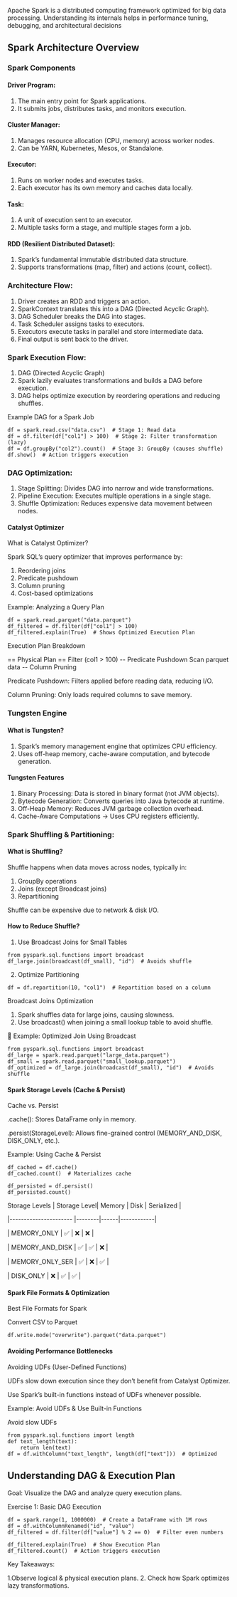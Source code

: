 Apache Spark is a distributed computing framework optimized for big data processing. Understanding its internals helps in performance tuning, debugging, and architectural decisions

## Spark Architecture Overview

### Spark Components

#### Driver Program:
  1. The main entry point for Spark applications.
  2. It submits jobs, distributes tasks, and monitors execution.
  
#### Cluster Manager:

  1. Manages resource allocation (CPU, memory) across worker nodes.
  2. Can be YARN, Kubernetes, Mesos, or Standalone.

#### Executor:

  1. Runs on worker nodes and executes tasks.
  2. Each executor has its own memory and caches data locally.

#### Task:

  1. A unit of execution sent to an executor.
  2. Multiple tasks form a stage, and multiple stages form a job.

#### RDD (Resilient Distributed Dataset):

  1. Spark’s fundamental immutable distributed data structure.
  2. Supports transformations (map, filter) and actions (count, collect).

### Architecture Flow:

  1. Driver creates an RDD and triggers an action.
  2. SparkContext translates this into a DAG (Directed Acyclic Graph).
  3. DAG Scheduler breaks the DAG into stages.
  4. Task Scheduler assigns tasks to executors.
  5. Executors execute tasks in parallel and store intermediate data.
  6. Final output is sent back to the driver.

### Spark Execution Flow:

1. DAG (Directed Acyclic Graph)
2. Spark lazily evaluates transformations and builds a DAG before execution.
3. DAG helps optimize execution by reordering operations and reducing shuffles.


Example DAG for a Spark Job
```
df = spark.read.csv("data.csv")  # Stage 1: Read data
df = df.filter(df["col1"] > 100)  # Stage 2: Filter transformation (lazy)
df = df.groupBy("col2").count()  # Stage 3: GroupBy (causes shuffle)
df.show()  # Action triggers execution
```
### DAG Optimization:

1. Stage Splitting: Divides DAG into narrow and wide transformations.
2. Pipeline Execution: Executes multiple operations in a single stage.
3. Shuffle Optimization: Reduces expensive data movement between nodes.

#### Catalyst Optimizer

What is Catalyst Optimizer?

Spark SQL’s query optimizer that improves performance by:

  1. Reordering joins
  2. Predicate pushdown
  3. Column pruning
  4. Cost-based optimizations

Example: Analyzing a Query Plan
```
df = spark.read.parquet("data.parquet")
df_filtered = df.filter(df["col1"] > 100)
df_filtered.explain(True)  # Shows Optimized Execution Plan
```
Execution Plan Breakdown

== Physical Plan ==
Filter (col1 > 100)  -- Predicate Pushdown
Scan parquet data    -- Column Pruning

Predicate Pushdown: Filters applied before reading data, reducing I/O.

Column Pruning: Only loads required columns to save memory.

### Tungsten Engine

#### What is Tungsten?

1. Spark’s memory management engine that optimizes CPU efficiency.
2. Uses off-heap memory, cache-aware computation, and bytecode generation.

#### Tungsten Features
1. Binary Processing: Data is stored in binary format (not JVM objects).
2. Bytecode Generation: Converts queries into Java bytecode at runtime.
3. Off-Heap Memory: Reduces JVM garbage collection overhead.
4. Cache-Aware Computations → Uses CPU registers efficiently.


### Spark Shuffling & Partitioning:

#### What is Shuffling?

Shuffle happens when data moves across nodes, typically in:
1. GroupBy operations
2. Joins (except Broadcast joins)
3. Repartitioning

Shuffle can be expensive due to network & disk I/O.

#### How to Reduce Shuffle?

1. Use Broadcast Joins for Small Tables
```
from pyspark.sql.functions import broadcast
df_large.join(broadcast(df_small), "id")  # Avoids shuffle
```
2. Optimize Partitioning
```
df = df.repartition(10, "col1")  # Repartition based on a column
```
Broadcast Joins Optimization

1. Spark shuffles data for large joins, causing slowness.
2. Use broadcast() when joining a small lookup table to avoid shuffle.


🔹 Example: Optimized Join Using Broadcast
```
from pyspark.sql.functions import broadcast
df_large = spark.read.parquet("large_data.parquet")
df_small = spark.read.parquet("small_lookup.parquet")
df_optimized = df_large.join(broadcast(df_small), "id")  # Avoids shuffle
```
#### Spark Storage Levels (Cache & Persist)

Cache vs. Persist

.cache(): Stores DataFrame only in memory.

.persist(StorageLevel): Allows fine-grained control (MEMORY_AND_DISK, DISK_ONLY, etc.).

Example: Using Cache & Persist
```
df_cached = df.cache()
df_cached.count()  # Materializes cache
```
```
df_persisted = df.persist()
df_persisted.count()
```
 Storage Levels | Storage Level| Memory | Disk | Serialized | 
 
 |----------------------  |--------|------|------------| 
 
 | MEMORY_ONLY            | ✅     | ❌   | ❌         | 
 
 | MEMORY_AND_DISK        | ✅     | ✅   | ❌         | 
 
 | MEMORY_ONLY_SER        | ✅     | ❌   | ✅         | 
 
 | DISK_ONLY              | ❌     | ✅   | ✅         |

#### Spark File Formats & Optimization

Best File Formats for Spark

Convert CSV to Parquet
```
df.write.mode("overwrite").parquet("data.parquet")
```
#### Avoiding Performance Bottlenecks

Avoiding UDFs (User-Defined Functions)

UDFs slow down execution since they don’t benefit from Catalyst Optimizer.

Use Spark’s built-in functions instead of UDFs whenever possible.

Example: Avoid UDFs & Use Built-in Functions


Avoid slow UDFs

```
from pyspark.sql.functions import length
def text_length(text):
    return len(text)
df = df.withColumn("text_length", length(df["text"]))  # Optimized
```

## Understanding DAG & Execution Plan

Goal: Visualize the DAG and analyze query execution plans.

Exercise 1: Basic DAG Execution
```
df = spark.range(1, 1000000)  # Create a DataFrame with 1M rows
df = df.withColumnRenamed("id", "value")
df_filtered = df.filter(df["value"] % 2 == 0)  # Filter even numbers

df_filtered.explain(True)  # Show Execution Plan
df_filtered.count()  # Action triggers execution
```
Key Takeaways:

1.Observe logical & physical execution plans.
2. Check how Spark optimizes lazy transformations.
